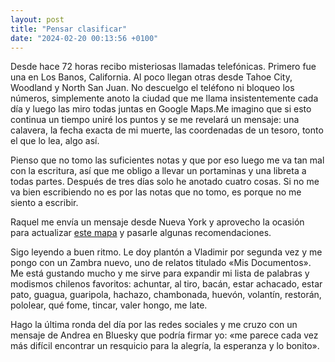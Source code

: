 ```yaml
---
layout: post
title: "Pensar clasificar"
date: "2024-02-20 00:13:56 +0100"
---
```

Desde hace 72 horas recibo misteriosas llamadas
telefónicas. Primero fue una en Los Banos, California. Al poco llegan otras
desde Tahoe City, Woodland y North San Juan. No descuelgo el teléfono ni
bloqueo los números, simplemente anoto la ciudad que me llama insistentemente
cada día y luego las miro todas juntas en Google Maps.<!-- more -->Me imagino que si esto
continua un tiempo uniré los puntos y se me revelará un mensaje: una calavera,
la fecha exacta de mi muerte, las coordenadas de un tesoro, tonto el que lo
lea, algo así.

Pienso que no tomo las suficientes notas y que por eso luego me
va tan mal con la escritura, así que me obligo a llevar un portaminas y una
libreta a todas partes. Después de tres días solo he anotado cuatro cosas. Si
no me va bien escribiendo no es por las notas que no tomo, es porque no me
siento a escribir.

Raquel me envía un mensaje desde Nueva York y aprovecho la
ocasión para actualizar [este mapa](/maps/newyork) y pasarle algunas
recomendaciones.

Sigo leyendo a buen ritmo. Le doy plantón a Vladimir por
segunda vez y me pongo con un Zambra nuevo, uno de relatos titulado «Mis
Documentos». Me está gustando mucho y me sirve para expandir mi lista de
palabras y modismos chilenos favoritos: achuntar, al tiro, bacán, estar
achacado, estar pato, guagua, guaripola, hachazo, chambonada, huevón, volantín,
restorán, pololear, qué fome, tincar, valer hongo, me late.

Hago la última ronda del día por las redes sociales y me cruzo
con un mensaje de Andrea en Bluesky que podría firmar yo: «me parece cada vez
más difícil encontrar un resquicio para la alegría, la esperanza y lo bonito».
